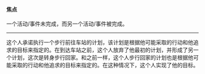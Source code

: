 #### 焦点
一个活动/事件未完成，而另一个活动/事件被完成。

---

这个人承诺执行一个步行前往车站的计划，该计划是根据他可能采取的行动和他追求的目标来指定的。在到达车站之前，这个人放弃了他最初的计划，并形成了另一个计划，这次是转身步行回家。和之前一样，这个人步行回家的计划也是根据他可能采取的行动和他追求的目标来指定的。在这种情况下，这个人实现了他的目标。
